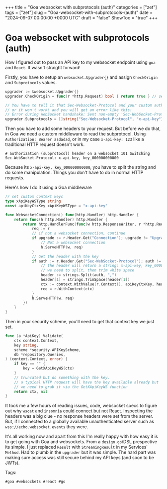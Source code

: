 +++
title = "Goa websocket with subprotocols (auth)"
categories = ["zet"]
tags = ["zet"]
slug = "Goa-websocket-with-subprotocols-(auth)"
date = "2024-09-07 00:00:00 +0000 UTC"
draft = "false"
ShowToc = "true"
+++

# Goa websocket with subprotocols (auth)

How I figured out to pass an API key to my websocket endpoint using `goa` and
`React`. It wasn't straight forward!

Firstly, you have to setup an `websocket.Upgrader{}` and assign `CheckOrigin`
and `Subprotocols` values.

```go
upgrader := &websocket.Upgrader{}
upgrader.CheckOrigin = func(r *http.Request) bool { return true } // setup authorised origins; this is a demo

// You have to tell it that Sec-Websocket-Protocol and your custom auth header are valid subprotocols
// or it won't work! and you will get an error like this:
// Error during WebSocket handshake: Sent non-empty 'Sec-WebSocket-Protocol' header but no response was received
upgrader.Subprotocols = []string{"Sec-Websocket-Protocol", "x-api-key"}
```

Then you have to add some headers to your request. But before we do that, in Goa
we need a custom middleware to read the subprotocol. Using
`Authorization: Bearer asdadad`, or in my case `x-api-key: 123` like a
traditional HTTP request doesn't work.

```
# authorization (subprotocol) header on a websocket 101 Switching
Sec-WebSocket-Protocol: x-api-key, key_000000000000
```

Because its `x-api-key, key_000000000000`, you have to split the string and do
some manipulation. Things you don't have to do in normal HTTP requests.

Here's how I do it using a Goa middleware

```go
// set custom context keys
type xApiKeyWSType string
const apiKeyCtxKey xApiKeyWSType = "x-api-key"

func WebsocketConnection() func(http.Handler) http.Handler {
	return func(h http.Handler) http.Handler {
		return http.HandlerFunc(func(w http.ResponseWriter, r *http.Request) {
			req := r
            // if not a websocket connection, continue
			if upgrade := r.Header.Get("Connection"); upgrade != "Upgrade" {
				// Not a websocket connection
				h.ServeHTTP(w, req)
			}
            // Get the header with the key
			if auth := r.Header.Get("Sec-WebSocket-Protocol"); auth != "" {
                // the header will return a string: x-api-key, key_000000000000
                // we need to split, then trim white space
				header := strings.Split(auth, ",")
				header[1] = strings.TrimSpace(header[1])
				ctx := context.WithValue(r.Context(), apiKeyCtxKey, header[1])
				req = r.WithContext(ctx)
			}
			h.ServeHTTP(w, req)
		})
	}
}
```

Then in your security scheme, you'll need to get that context key we just set.

```go
func (a *ApiKey) Validate(
	ctx context.Context,
	key string,
	scheme *security.APIKeyScheme,
	db *repository.Queries,
) (context.Context, error) {
	if key == "" {
		key = GetXApiKeyWS(ctx)
	}
    // truncated but do something with the key.
    // a typical HTTP request will have the key available already but
    // we need to grab it via the GetXApiKeyWS function
	return ctx, nil
}
```

It took me a few hours of reading issues, code, websocket specs to figure out
why `wscat` and `insomnia` could connect but not React. Inspecting the headers
was a big clue - no response headers were set from the server. But, if I
connected to a globally available unauthenticated server such as
`wss://echo.websocket.events` they were.

It's all working now and apart from this I'm really happy with how easy it is to
get going with Goa and websockets. From a `design.go`/DSL prespective its
simple. I just replaced `Result` with `StreamingResult` in my Services'
`Method`. Had to plumb in the `upgrader` but it was simple. The hard part was
making sure access was still secure behind my API keys (and soon to be JWTs).

Tags:

    #goa #websockets #react #go
